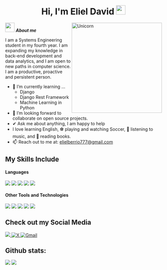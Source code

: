<h1 align="center"><b>Hi, I'm Eliel David </b><img src="https://media.giphy.com/media/hvRJCLFzcasrR4ia7z/giphy.gif" width="30"></h1>
<!--  -->
<img align="right" width=290px alt="Unicorn" margin-left="5px" src="https://media.giphy.com/media/Ah3zHH7hvsSB2/giphy.gif"/>

<img src="https://media.giphy.com/media/ObNTw8Uzwy6KQ/giphy.gif" width="30px">&nbsp;***About me***

I am a Systems Engineering student in my fourth year. I am expanding my knowledge in back-end development and data analytics, and I am open to new paths in computer science. I am a productive, proactive and persistent person.
- 🌱 I’m currently learning ...
  - Django
  - Django Rest Framework
  - Machine Learning in Python
- 👯 I’m looking forward to collaborate on open source projects.
- ✔ Ask me about anything, I am happy to help<br>
- I love learning English, ⚽ playing and watching Soccer, 🎵 listening to music, and 📖 reading books.
- 📫 Reach out to me at: <a href="elielberrio777@gmail.com">elielberrio777@gmail.com</a>

## My Skills Include

<h4> Languages </h4>
<span> 
    <img src="https://img.shields.io/badge/python-3670A0?style=for-the-badge&logo=python&logoColor=ffdd54">
    <img src="https://img.shields.io/badge/django-%23092E20.svg?style=for-the-badge&logo=django&logoColor=white">
    <img src="https://img.shields.io/badge/DJANGO-REST-ff1709?style=for-the-badge&logo=django&logoColor=white&color=ff1709&labelColor=gray">
    <img src="https://img.shields.io/badge/HTML5-E34F26?style=for-the-badge&logo=html5&logoColor=white"> 
    <img src="https://img.shields.io/badge/CSS3-1572B6?style=for-the-badge&logo=css3&logoColor=white"> 
    
 


</span>


<h4> Other Tools and Technologies </h4>
<span>
  <img src="https://img.shields.io/badge/Git-F05032?style=for-the-badge&logo=git&logoColor=white">
  <img src="https://img.shields.io/badge/MySQL-00000F?style=for-the-badge&logo=mysql&logoColor=white">
  <img src="https://img.shields.io/badge/sqlite-%2307405e.svg?style=for-the-badge&logo=sqlite&logoColor=white">
  <img src="https://img.shields.io/badge/Render-%46E3B7.svg?style=for-the-badge&logo=render&logoColor=white">
  <img src="https://img.shields.io/badge/r-%23276DC3.svg?style=for-the-badge&logo=r&logoColor=white">




</span>

## Check out my Social Media

<a href= "https://www.instagram.com/elielberrior/?hl=es">
    <img src="https://img.shields.io/badge/Instagram-%23E4405F.svg?style=for-the-badge&logo=Instagram&logoColor=white">
</a>
<a href="https://www.x.com/@eliel_berrio">
  <img src="https://img.shields.io/badge/X-%23000000.svg?style=for-the-badge&logo=X&logoColor=white" alt="X">
</a>
<a href="elielberrio777@gmail.com">
  <img src="https://img.shields.io/badge/Gmail-D14836?style=for-the-badge&logo=gmail&logoColor=white" alt="Gmail">
</a>

<h2>Github stats:</h2> 

[![](https://github-readme-stats.vercel.app/api?username=RamosEliel&show_icons=true&theme=tokyonight&hide_border=true&locale=en)](https://github.com/RamosEliel)
[![](https://github-readme-streak-stats.herokuapp.com/?user=RamosEliel&theme=material-palenight)](https://github.com/RamosEliel)
</div>
